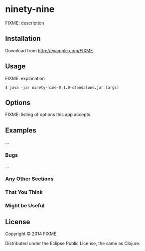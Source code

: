 # ninety-nine

FIXME: description

## Installation

Download from http://example.com/FIXME.

## Usage

FIXME: explanation

    $ java -jar ninety-nine-0.1.0-standalone.jar [args]

## Options

FIXME: listing of options this app accepts.

## Examples

...

### Bugs

...

### Any Other Sections
### That You Think
### Might be Useful

## License

Copyright © 2014 FIXME

Distributed under the Eclipse Public License, the same as Clojure.
